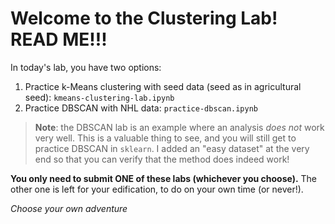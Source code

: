 # Welcome to the Clustering Lab!  READ ME!!!

In today's lab, you have two options:

1. Practice k-Means clustering with seed data (seed as in agricultural seed): `kmeans-clustering-lab.ipynb`
2. Practice DBSCAN with NHL data: `practice-dbscan.ipynb`

> **Note**: the DBSCAN lab is an example where an analysis *does not* work very well.  This is a valuable thing to see, and you will still get to practice DBSCAN in `sklearn`.  I added an "easy dataset" at the very end so that you can verify that the method does indeed work!

**You only need to submit ONE of these labs (whichever you choose).** The other one is left for your edification, to do on your own time (or never!).

*Choose your own adventure*
